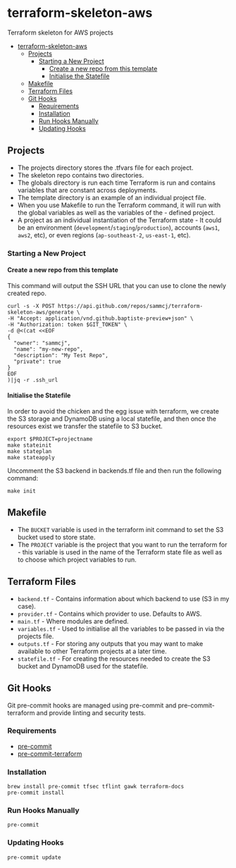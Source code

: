 # terraform-skeleton-aws
Terraform skeleton for AWS projects

- [terraform-skeleton-aws](#terraform-skeleton-aws)
  - [Projects](#projects)
    - [Starting a New Project](#starting-a-new-project)
      - [Create a new repo from this template](#create-a-new-repo-from-this-template)
      - [Initialise the Statefile](#initialise-the-statefile)
  - [Makefile](#makefile)
  - [Terraform Files](#terraform-files)
  - [Git Hooks](#git-hooks)
    - [Requirements](#requirements)
    - [Installation](#installation)
    - [Run Hooks Manually](#run-hooks-manually)
    - [Updating Hooks](#updating-hooks)

## Projects

- The projects directory stores the .tfvars file for each project.
- The skeleton repo contains two directories.
- The globals directory is run each time Terraform is run and contains variables that are constant across deployments.
- The template directory is an example of an individual project file.
- When you use Makefile to run the Terraform command, it will run with the global variables as well as the variables of the - defined project.
- A project as an individual instantiation of the Terraform state - It could be an environment (`development`/`staging`/`production`), accounts (`aws1`, `aws2`, etc), or even regions (`ap-southeast-2`, `us-east-1`, etc).

### Starting a New Project

#### Create a new repo from this template

This command will output the SSH URL that you can use to clone the newly created repo.

```shell
curl -s -X POST https://api.github.com/repos/sammcj/terraform-skeleton-aws/generate \
-H "Accept: application/vnd.github.baptiste-preview+json" \
-H "Authorization: token $GIT_TOKEN" \
-d @<(cat <<EOF
{
  "owner": "sammcj",
  "name": "my-new-repo",
  "description": "My Test Repo",
  "private": true
}
EOF
)|jq -r .ssh_url
```

#### Initialise the Statefile

In order to avoid the chicken and the egg issue with terraform, we create the S3 storage and DynamoDB using a local statefile, and then once the resources exist we transfer the statefile to S3 bucket.

```shell
export $PROJECT=projectname
make stateinit
make stateplan
make stateapply
```

Uncomment the S3 backend in backends.tf file and then run the following command:

```
make init
```

## Makefile

- The `BUCKET` variable is used in the  terraform init command to set the S3 bucket used to store state.
- The `PROJECT` variable is the project that you want to run the terraform for - this variable is used in the name of the Terraform state file as well as to choose which project variables to run.

## Terraform Files

- `backend.tf` - Contains information about which backend to use (S3 in my case).
- `provider.tf` - Contains which provider to use.  Defaults to AWS.
- `main.tf` - Where modules are defined.
- `variables.tf` - Used to initialise all the variables to be passed in via the projects file.
- `outputs.tf` - For storing any outputs that you may want to make available to other Terraform projects at a later time.
- `statefile.tf` - For creating the resources needed to create the S3 bucket and DynamoDB used for the statefile.

## Git Hooks

Git pre-commit hooks are managed using pre-commit and pre-commit-terraform and provide linting and security tests.

### Requirements

- [pre-commit](https://pre-commit.com)
- [pre-commit-terraform](https://github.com/antonbabenko/pre-commit-terraform)

### Installation

```shell
brew install pre-commit tfsec tflint gawk terraform-docs
pre-commit install
```

### Run Hooks Manually

```shell
pre-commit
```

### Updating Hooks

```shell
pre-commit update
```
